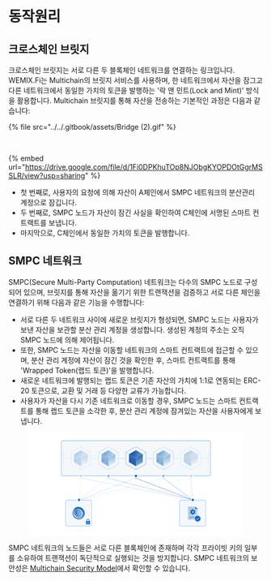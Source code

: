 # 동작원리

## 크로스체인 브릿지

크로스체인 브릿지는 서로 다른 두 블록체인 네트워크를 연결하는 링크입니다. WEMIX.Fi는 Multichain의 브릿지 서비스를 사용하며, 한 네트워크에서 자산을 잠그고 다른 네트워크에서 동일한 가치의 토큰을 발행하는 '락 앤 민트(Lock and Mint)' 방식을 활용합니다. Multichain 브릿지를 통해 자산을 전송하는 기본적인 과정은 다음과 같습니다:

{% file src="../../.gitbook/assets/Bridge (2).gif" %}

<figure><img src="../../.gitbook/assets/Bridge (2).gif" alt=""><figcaption></figcaption></figure>

{% embed url="https://drive.google.com/file/d/1Fi0DPKhuTOp8NJObgKYOPDOtGgrMSSLR/view?usp=sharing" %}

* 첫 번째로, 사용자의 요청에 의해 자산이 A체인에서 SMPC 네트워크의 분산관리 계정으로 잠깁니다.
* 두 번째로, SMPC 노드가 자산이 잠긴 사실을 확인하여 C체인에 서명된 스마트 컨트랙트를 보냅니다.
* 마지막으로, C체인에서 동일한 가치의 토큰을 발행합니다.

## SMPC 네트워크

SMPC(Secure Multi-Party Computation) 네트워크는 다수의 SMPC 노드로 구성되어 있으며, 브릿지를 통해 자산을 옮기기 위한 트랜잭션을 검증하고 서로 다른 체인을 연결하기 위해 다음과 같은 기능을 수행합니다:

* 서로 다른 두 네트워크 사이에 새로운 브릿지가 형성되면, SMPC 노드는 사용자가 보낸 자산을 보관할 분산 관리 계정을 생성합니다. 생성된 계정의 주소는 오직 SMPC 노드에 의해 제어됩니다.
* 또한, SMPC 노드는 자산을 이동할 네트워크의 스마트 컨트랙트에 접근할 수 있으며, 분산 관리 계정에 자산이 잠긴 것을 확인한 후, 스마트 컨트랙트를 통해 'Wrapped Token(랩드 토큰)'을 발행합니다.
* 새로운 네트워크에 발행되는 랩드 토큰은 기존 자산의 가치에 1:1로 연동되는 ERC-20 토큰으로, 교환 및 거래 등 다양한 교류가 가능합니다.
* 사용자가 자산을 다시 기존 네트워크로 이동할 경우, SMPC 노드는 스마트 컨트랙트를 통해 랩드 토큰을 소각한 후, 분산 관리 계정에 잠겨있는 자산을 사용자에게 보냅니다.

<figure><img src="../../.gitbook/assets/04_SMPC.png" alt=""><figcaption></figcaption></figure>

SMPC 네트워크의 노드들은 서로 다른 블록체인에 존재하며 각각 프라이빗 키의 일부를 소유하여 트랜잭션이 독단적으로 실행되는 것을 방지합니다. SMPC 네트워크의 보안성은 [Multichain Security Model](https://docs.multichain.org/getting-started/security/security-model)에서 확인할 수 있습니다.
